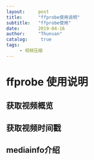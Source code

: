 ```yaml
---
layout:     post
title:      "ffprobe使用说明"
subtitle:   "ffprobe使用"
date:       2019-04-16
author:     "Thunvan"
catalog:     true
tags:        
     - 视频压缩
---
```


# ffprobe 使用说明

## 获取视频概览

## 获取视频时间戳

## mediainfo介绍